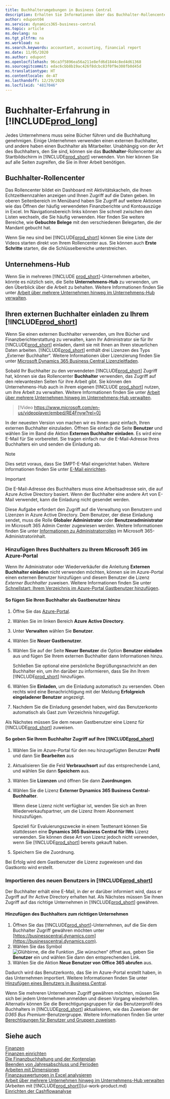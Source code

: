 ```yaml
---
title: Buchhalterumgebungen in Business Central
description: Erhalten Sie Informationen über das Buchhalter-Rollencenter und den Unternehmens-Hub, der interne und externe Buchhalter im Client-Unternehmen unterstützt.
author: edupont04
ms.service: dynamics365-business-central
ms.topic: article
ms.devlang: na
ms.tgt_pltfrm: na
ms.workload: na
ms.search.keywords: accountant, accounting, financial report
ms.date: 11/05/2020
ms.author: edupont
ms.openlocfilehash: 96ca3f5896ea56a211e8efd6d1844c8ed4d61368
ms.sourcegitcommit: edac6cbb8b19ac426f8dcbc83f0f9e308fb0d45d
ms.translationtype: HT
ms.contentlocale: de-AT
ms.lasthandoff: 12/29/2020
ms.locfileid: "4817046"
---
```

# <a name="accountant-experiences-in-prod_long"></a>Buchhalter-Erfahrung in [!INCLUDE[prod_long](includes/prod_long.md)]

Jedes Unternehmens muss seine Bücher führen und die Buchhaltung genehmigen. Einige Unternehmen verwenden einen externen Buchhalter, und andere haben einen Buchhalter als Mitarbeiter. Unabhängig von der Art des Buchhalters, den Sie sind, können sie das **Buchhalter**-Rollencenter als Startbildschirm in [!INCLUDE[prod_short](includes/prod_short.md)] verwenden. Von hier können Sie auf alle Seiten zugreifen, die Sie in Ihrer Arbeit benötigen.  

## <a name="accountant-role-center"></a>Buchhalter-Rollencenter

Das Rollencenter bildet ein Dashboard mit Aktivitätskacheln, die Ihnen Echtzeitkennzahlen anzeigen und Ihnen Zugriff auf die Daten geben. Im oberen Seitenbereich im Menüband haben Sie Zugriff auf weitere Aktionen wie das Öffnen der häufig verwendeten Finanzberichte und Kontoauszüge in Excel. Im Navigationsbereich links können Sie schnell zwischen den Listen wechseln, die Sie häufig verwenden. Hier finden Sie weitere Bereiche, wie **Gebuchte Belege** mit den verschiedenen Belegarten, die der Mandant gebucht hat.  

Wenn Sie neu sind bei [!INCLUDE[prod_short](includes/prod_short.md)] können Sie eine Liste der Videos starten direkt von Ihrem Rollencenter aus. Sie können auch **Erste Schritte** starten, die die Schlüsselbereiche unterstreichen.  

## <a name="company-hub"></a>Unternehmens-Hub

Wenn Sie in mehreren [!INCLUDE [prod_short](includes/prod_short.md)]-Unternehmen arbeiten, könnte es nützlich sein, die Seite **Unternehmens-Hub** zu verwenden, um den Überblick über die Arbeit zu behalten.  Weitere Informationen finden Sie unter [Arbeit über mehrere Unternehmen hinweg im Unternehmens-Hub verwalten](company-hub.md).  

## <a name="inviting-your-external-accountant-to-your-prod_short"></a><a name="inviteaccountant"></a>Ihren externen Buchhalter einladen zu Ihrem [!INCLUDE[prod_short](includes/prod_short.md)]

Wenn Sie einen externen Buchhalter verwenden, um Ihre Bücher und Finanzberichterstattung zu verwalten, kann Ihr Administrator sie für Ihr [!INCLUDE[prod_short](includes/prod_short.md)] einladen, damit sie mit Ihnen an Ihren steuerlichen Daten arbeiten. [!INCLUDE[prod_short](includes/prod_short.md)] enthält drei Lizenzen des Typs „Externer Buchhalter“. Weitere Informationen über Lizenzierung finden Sie unter [Microsoft Dynamics 365 Business Central Lizenzleitfaden](https://go.microsoft.com/fwlink/?LinkId=871590).

Sobald Ihr Buchhalter zu den verwendeten [!INCLUDE[prod_short](includes/prod_short.md)] Zugriff hat, können sie das Rollencenter **Buchhalter** verwenden, das Zugriff auf den relevantesten Seiten für ihre Arbeit gibt. Sie können den Unternehmens-Hub auch in ihrem eigenen [!INCLUDE [prod_short](includes/prod_short.md)] nutzen, um ihre Arbeit zu verwalten. Weitere Informationen finden Sie unter [Arbeit über mehrere Unternehmen hinweg im Unternehmens-Hub verwalten](company-hub.md).  

> [!Video https://www.microsoft.com/en-us/videoplayer/embed/RE4Fnyw?rel=0]

In der neuesten Version von machen wir es Ihnen ganz einfach, Ihren externen Buchhalter einzuladen. Öffnen Sie einfach die Seite **Benutzer** und wählen Sie im Band die Aktion **Externen Buchhalter einladen**. Es wird eine E-Mail für Sie vorbereitet. Sie tragen einfach nur die E-Mail-Adresse Ihres Buchhalters ein und senden die Einladung ab.  

> [!Note]  
> Dies setzt voraus, dass Sie SMPT-E-Mail eingerichtet haben. Weitere Informationen finden Sie unter [E-Mail einrichten](admin-how-setup-email.md).  

<!-- ![Invite your accountant](./media/finance-invite-accountant/invite-accountant.png)-->

> [!IMPORTANT]  
> Die E-Mail-Adresse des Buchhalters muss eine Arbeitsadresse sein, die auf Azure Active Directory basiert. Wenn der Buchhalter eine andere Art von E-Mail verwendet, kann die Einladung nicht gesendet werden.
>
> Diese Aufgabe erfordert den Zugriff auf die Verwaltung von Benutzern und Lizenzen in Azure Active Directory. Dem Benutzer, der diese Einladung sendet, muss die Rolle **Globaler Administrator** oder **Benutzeradministrator** im Microsoft 365 Admin Center zugewiesen werden. Weitere Informationen finden Sie unter [Informationen zu Administratorrollen](/microsoft-365/admin/add-users/about-admin-roles) im Microsoft 365-Administratorinhalt.  

### <a name="adding-your-accountant-to-your-microsoft-365-in-the-azure-portal"></a>Hinzufügen Ihres Buchhalters zu Ihrem Microsoft 365 im Azure-Portal

Wenn Ihr Administrator oder Wiederverkäufer die Anleitung **Externen Buchhalter einladen** nicht verwenden möchten, können sie im Azure-Portal einen externen Benutzer hinzufügen und diesem Benutzer die Lizenz *Externer Buchhalter* zuweisen. Weitere Informationen finden Sie unter [Schnellstart: Ihrem Verzeichnis im Azure-Portal Gastbenutzer hinzufügen](/azure/active-directory/b2b/b2b-quickstart-add-guest-users-portal).

#### <a name="to-add-your-accountant-as-a-guest-user"></a>So fügen Sie Ihren Buchhalter als Gastbenutzer hinzu

1. Öffne Sie das [Azure-Portal](https://portal.azure.com/).
2. Wählen Sie im linken Bereich **Azure Active Directory**.
3. Unter **Verwalten** wählen Sie **Benutzer**.
4. Wählen Sie **Neuer Gastbenutzer**.
5. Wählen Sie auf der Seite **Neuer Benutzer** die Option **Benutzer einladen** aus und fügen Sie Ihrem externen Buchhalter dann Informationen hinzu.  

   Schließen Sie optional eine persönliche Begrüßungsnachricht an den Buchhalter ein, um ihn darüber zu informieren, dass Sie ihn Ihrem [!INCLUDE[prod_short](includes/prod_short.md)] hinzufügen.

6. Wählen Sie **Einladen**, um die Einladung automatisch zu versenden. Oben rechts wird eine Benachrichtigung mit der Meldung **Erfolgreich eingeladener Benutzer** angezeigt. 
7. Nachdem Sie die Einladung gesendet haben, wird das Benutzerkonto automatisch als Gast zum Verzeichnis hinzugefügt.

Als Nächstes müssen Sie dem neuen Gastbenutzer eine Lizenz für [!INCLUDE[prod_short](includes/prod_short.md)] zuweisen.

#### <a name="to-give-your-accountant-access-to-your-prod_short"></a>So geben Sie Ihrem Buchhalter Zugriff auf Ihre [!INCLUDE[prod_short](includes/prod_short.md)]

1. Wählen Sie im Azure-Portal für den neu hinzugefügten Benutzer **Profil** und dann Sie **Bearbeiten** aus
2. Aktualisieren Sie die Feld **Verbrauchsort** auf das entsprechende Land, und wählen Sie dann **Speichern** aus.
3. Wählen Sie **Lizenzen** und öffnen Sie dann **Zuordnungen**.
4. Wählen Sie die Lizenz **Externer Dynamics 365 Business Central-Buchhalter**.  
    
    Wenn diese Lizenz nicht verfügbar ist, wenden Sie sich an Ihren Wiederverkaufspartner, um die Lizenz Ihrem Abonnement hinzuzufügen.

    Speziell für Evaluierungszwecke in einem Testtenant können Sie stattdessen eine **Dynamics 365 Business Central für IWs** Lizenz verwenden. Sie können diese Art von Lizenz jedoch nicht verwenden, wenn Sie [!INCLUDE[prod_short](includes/prod_short.md)] bereits gekauft haben. 
5. Speichern Sie die Zuordnung.

Bei Erfolg wird dem Gastbenutzer die Lizenz zugewiesen und das Gastkonto wird erstellt.

### <a name="importing-the-new-user-into-prod_short"></a>Importieren des neuen Benutzers in [!INCLUDE[prod_short](includes/prod_short.md)]

Der Buchhalter erhält eine E-Mail, in der er darüber informiert wird, dass er Zugriff auf Ihr Active Directory erhalten hat. Als Nächstes müssen Sie ihnen Zugriff auf das richtige Unternehmen in [!INCLUDE[prod_short](includes/prod_short.md)] gewähren.

#### <a name="to-add-the-accountant-to-the-right-company"></a>Hinzufügen des Buchhalters zum richtigen Unternehmen

1. Öffnen Sie das [!INCLUDE[prod_short](includes/prod_short.md)]-Unternehmen, auf die Sie dem Buchhalter Zugriff gewähren möchten unter [https://businesscentral.dynamics.com](https://businesscentral.dynamics.com).
2. Wählen Sie das Symbol ![Glühbirne, die die Funktion „Sie wünschen“ öffnet](media/ui-search/search_small.png "Tell me-Funktion") aus, geben Sie **Benutzer** ein und wählen Sie dann den entsprechenden Link.  
3. Wählen Sie die Aktion **Neue Benutzer von Office 365 abrufen** aus.

Dadurch wird das Benutzerkonto, das Sie im Azure-Portal erstellt haben, in das Unternehmen importiert. Weitere Informationen finden Sie unter [Hinzufügen eines Benutzers in Business Central](ui-how-users-permissions.md#adduser).  

Wenn Sie mehreren Unternehmen Zugriff gewähren möchten, müssen Sie sich bei jedem Unternehmen anmelden und diesen Vorgang wiederholen. Alternativ können Sie die Berechtigungsgruppen für das Benutzerprofil des Buchhalters in [!INCLUDE[prod_short](includes/prod_short.md)] aktualisieren, wie das Zuweisen der *D365 Bus Premium*-Benutzergruppe. Weitere Informationen finden Sie unter [Berechtigungen für Benutzer und Gruppen zuweisen](ui-define-granular-permissions.md).  

## <a name="see-also"></a>Siehe auch

[Finanzen](finance.md)  
[Finanzen einrichten](finance-setup-finance.md)  
[Die Finanzbuchhaltung und der Kontenplan](finance-general-ledger.md)  
[Beenden von Jahresabschluss und Perioden](year-close-years-periods.md)  
[Arbeiten mit Dimensionen](finance-dimensions.md)  
[Finanzauswertungen in Excel analysieren](finance-analyze-excel.md)  
[Arbeit über mehrere Unternehmen hinweg im Unternehmens-Hub verwalten](company-hub.md)  
[Arbeiten mit [!INCLUDE[prod_short](includes/prod_short.md)]](ui-work-product.md)  
[Einrichten der Cashflowanalyse](finance-setup-cash-flow-analyses.md)  
